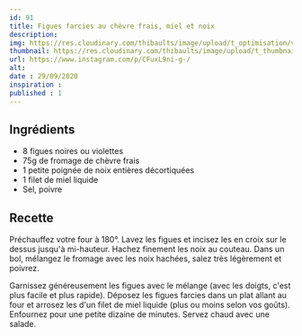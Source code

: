 ```yaml
---
id: 91
title: Figues farcies au chèvre frais, miel et noix
description: 
img: https://res.cloudinary.com/thibaults/image/upload/t_optimisation/v1600524211/Recipes/20200929_figues_farcies.jpg
thumbnail: https://res.cloudinary.com/thibaults/image/upload/t_thumbnail_josie/v1600524211/Recipes/20200929_figues_farcies.jpg
url: https://www.instagram.com/p/CFuxL9ni-g-/
alt: 
date : 29/09/2020
inspiration : 
published : 1
---
```


## Ingrédients
 - 8 figues noires ou violettes
 - 75g de fromage de chèvre frais
 - 1 petite poignée de noix entières décortiquées
 - 1 filet de miel liquide
 - Sel, poivre

## Recette
Préchauffez votre four à 180°. Lavez les figues et incisez les en croix sur le dessus jusqu'à mi-hauteur. Hachez finement les noix au couteau. Dans un bol, mélangez le fromage avec les noix hachées, salez très légèrement et poivrez.

Garnissez généreusement les figues avec le mélange (avec les doigts, c'est plus facile et plus rapide). Déposez les figues farcies dans un plat allant au four et arrosez les d'un filet de miel liquide (plus ou moins selon vos goûts). Enfournez pour une petite dizaine de minutes. Servez chaud avec une salade.